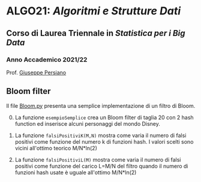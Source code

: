 # ALGO21: *Algoritmi e Strutture Dati* #
## Corso di Laurea Triennale in *Statistica per i Big Data* ##
### Anno Accademico 2021/22 ###

Prof. [Giuseppe Persiano](https://giuper.github.io)


## Bloom filter ##

Il file [Bloom.py](./Bloom.py) presenta una semplice implementazione
di un filtro di Bloom.

0.  La funzione  ```esempioSemplice``` crea un Bloom filter di taglia 20 
    con 2 hash function ed inserisce alcuni personaggi del mondo Disney.

1. La funzione ```falsiPositiviK(M,N)``` mostra come varia
il numero di falsi positivi come funzione del numero k di funzioni hash.
I valori scelti sono vicini all'ottimo teorico M/N*ln(2)

2. La funzione ```falsiPositiviL(M)``` mostra come
varia il numero di falsi positivi come funzione del carico L=M/N del filtro
quando il numero di funzioni hash usate &egrave; uguale all'ottimo
M/N*ln(2)

